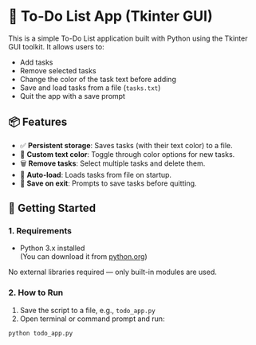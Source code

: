 # 📝 To-Do List App (Tkinter GUI)

This is a simple To-Do List application built with Python using the Tkinter GUI toolkit. It allows users to:

- Add tasks
- Remove selected tasks
- Change the color of the task text before adding
- Save and load tasks from a file (`tasks.txt`)
- Quit the app with a save prompt

## 📦 Features

- ✅ **Persistent storage**: Saves tasks (with their text color) to a file.
- 🎨 **Custom text color**: Toggle through color options for new tasks.
- 🗑️ **Remove tasks**: Select multiple tasks and delete them.
- 🧠 **Auto-load**: Loads tasks from file on startup.
- 💾 **Save on exit**: Prompts to save tasks before quitting.

## 🚀 Getting Started

### 1. Requirements

- Python 3.x installed  
  (You can download it from [python.org](https://www.python.org/downloads/))

No external libraries required — only built-in modules are used.

### 2. How to Run

1. Save the script to a file, e.g., `todo_app.py`
2. Open terminal or command prompt and run:

```bash
python todo_app.py
